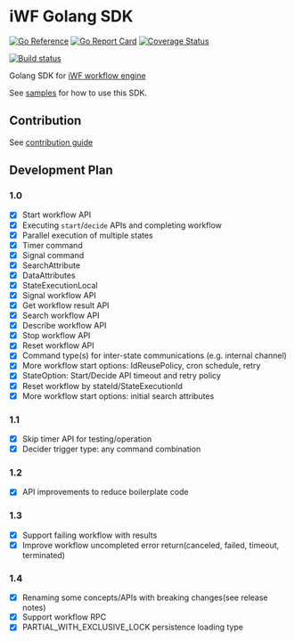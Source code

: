 # iWF Golang SDK

[![Go Reference](https://pkg.go.dev/badge/github.com/mitchjtn/iwf-golang-sdk.svg)](https://pkg.go.dev/github.com/mitchjtn/iwf-golang-sdk)
[![Go Report Card](https://goreportcard.com/badge/github.com/mitchjtn/iwf-golang-sdk)](https://goreportcard.com/report/github.com/mitchjtn/iwf-golang-sdk)
[![Coverage Status](https://codecov.io/github/indeedeng/iwf-golang-sdk/coverage.svg?branch=main)](https://app.codecov.io/gh/indeedeng/iwf-golang-sdk/branch/main)

[![Build status](https://github.com/mitchjtn/iwf-golang-sdk/actions/workflows/ci-integ-test.yml/badge.svg?branch=main)](https://github.com/mitchjtn/iwf-golang-sdk/actions/workflows/ci-integ-test.yml)

Golang SDK for [iWF workflow engine](https://github.com/mitchjtn/iwf)

See [samples](https://github.com/mitchjtn/iwf-golang-samples) for how to use this SDK.

## Contribution

See [contribution guide](CONTRIBUTION.md)

## Development Plan

### 1.0

- [x] Start workflow API
- [x] Executing `start`/`decide` APIs and completing workflow
- [x] Parallel execution of multiple states
- [x] Timer command
- [x] Signal command
- [x] SearchAttribute
- [x] DataAttributes
- [x] StateExecutionLocal
- [x] Signal workflow API
- [x] Get workflow result API
- [x] Search workflow API
- [x] Describe workflow API
- [x] Stop workflow API
- [x] Reset workflow API
- [x] Command type(s) for inter-state communications (e.g. internal channel)
- [x] More workflow start options: IdReusePolicy, cron schedule, retry
- [x] StateOption: Start/Decide API timeout and retry policy
- [x] Reset workflow by stateId/StateExecutionId
- [x] More workflow start options: initial search attributes

### 1.1

- [x] Skip timer API for testing/operation
- [x] Decider trigger type: any command combination

### 1.2

- [x] API improvements to reduce boilerplate code

### 1.3

- [x] Support failing workflow with results
- [x] Improve workflow uncompleted error return(canceled, failed, timeout, terminated)

### 1.4

- [x] Renaming some concepts/APIs with breaking changes(see release notes)
- [x] Support workflow RPC
- [x] PARTIAL_WITH_EXCLUSIVE_LOCK persistence loading type
